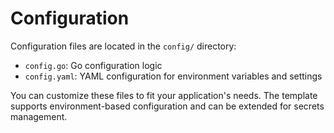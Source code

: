 # Configuration

Configuration files are located in the `config/` directory:

- `config.go`: Go configuration logic
- `config.yaml`: YAML configuration for environment variables and settings

You can customize these files to fit your application's needs. The template supports environment-based configuration and can be extended for secrets management.
